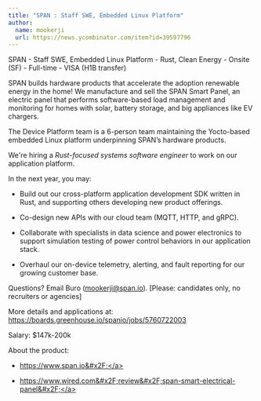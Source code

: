 ```yaml
---
title: "SPAN : Staff SWE, Embedded Linux Platform"
author:
  name: mookerji
  url: https://news.ycombinator.com/item?id=39597796
---
```

SPAN - Staff SWE, Embedded Linux Platform - Rust, Clean Energy - Onsite (SF) - Full-time - VISA (H1B transfer)

SPAN builds hardware products that accelerate the adoption renewable energy in the home! We manufacture and sell the SPAN Smart Panel, an electric panel that performs software-based load management and monitoring for homes with solar, battery storage, and big appliances like EV chargers.

The Device Platform team is a 6-person team maintaining the Yocto-based embedded Linux platform underpinning SPAN’s hardware products.

We&#x27;re hiring a <i>Rust-focused systems software engineer</i> to work on our application platform.

In the next year, you may:

- Build out our cross-platform application development SDK written in Rust, and supporting others developing new product offerings.

- Co-design new APIs with our cloud team (MQTT, HTTP, and gRPC).

- Collaborate with specialists in data science and power electronics to support simulation testing of power control behaviors in our application stack.

- Overhaul our on-device telemetry, alerting, and fault reporting for our growing customer base.

Questions? Email Buro (mookerji@span.io). [Please: candidates only, no recruiters or agencies]

More details and applications at: <a href="https:&#x2F;&#x2F;boards.greenhouse.io&#x2F;spanio&#x2F;jobs&#x2F;5760722003" rel="nofollow">https:&#x2F;&#x2F;boards.greenhouse.io&#x2F;spanio&#x2F;jobs&#x2F;5760722003</a>

Salary: $147k-200k

About the product:

- <a href="https:&#x2F;&#x2F;www.span.io&#x2F;" rel="nofollow">https:&#x2F;&#x2F;www.span.io&#x2F;</a>

- <a href="https:&#x2F;&#x2F;www.wired.com&#x2F;review&#x2F;span-smart-electrical-panel&#x2F;" rel="nofollow">https:&#x2F;&#x2F;www.wired.com&#x2F;review&#x2F;span-smart-electrical-panel&#x2F;</a>
